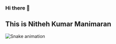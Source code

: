 ### Hi there 👋

<!--
**Nitheshmanimaran/Nitheshmanimaran** is a ✨ _special_ ✨ repository because its `README.md` (this file) appears on your GitHub profile.

Here are some ideas to get you started:

- 🔭 I’m currently working on ...
- 🌱 I’m currently learning ...
- 👯 I’m looking to collaborate on ...
- 🤔 I’m looking for help with ...
- 💬 Ask me about ...
- 📫 How to reach me: ...
- 😄 Pronouns: ...
- ⚡ Fun fact: ...
-->
## This is Nitheh Kumar Manimaran
<div> 
 
  ![Snake animation](https://github.com/eagrundy/eagrundy/blob/output/github-contribution-grid-snake.svg)
 
</div>

